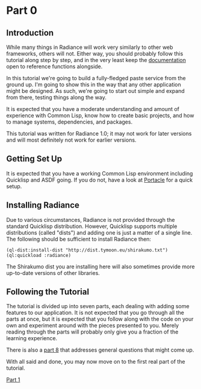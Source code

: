 # Part 0
## Introduction
While many things in Radiance will work very similarly to other web frameworks, others will not. Either way, you should probably follow this tutorial along step by step, and in the very least keep the [documentation](https://shirakumo.github.io/radiance) open to reference functions alongside.

In this tutorial we're going to build a fully-fledged paste service from the ground up. I'm going to show this in the way that any other application might be designed. As such, we're going to start out simple and expand from there, testing things along the way.

It is expected that you have a moderate understanding and amount of experience with Common Lisp, know how to create basic projects, and how to manage systems, dependencies, and packages.

This tutorial was written for Radiance 1.0; it may not work for later versions and will most definitely not work for earlier versions.

## Getting Set Up
It is expected that you have a working Common Lisp environment including Quicklisp and ASDF going. If you do not, have a look at [Portacle](https://shinmera.github.io/portacle) for a quick setup.

## Installing Radiance
Due to various circumstances, Radiance is not provided through the standard Quicklisp distribution. However, Quicklisp supports multiple distributions (called "dists") and adding one is just a matter of a single line. The following should be sufficient to install Radiance then:

```common-lisp
(ql-dist:install-dist "http://dist.tymoon.eu/shirakumo.txt")
(ql:quickload :radiance)
```

The Shirakumo dist you are installing here will also sometimes provide more up-to-date versions of other libraries.

## Following the Tutorial
The tutorial is divided up into seven parts, each dealing with adding some features to our application. It is not expected that you go through all the parts at once, but it is expected that you follow along with the code on your own and experiment around with the pieces presented to you. Merely reading through the parts will probably only give you a fraction of the learning experience.

There is also a [part 8](Part%208.md) that addresses general questions that might come up.

With all said and done, you may now move on to the first real part of the tutorial.

[Part 1](Part%201.md)
